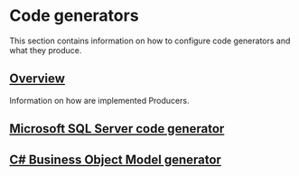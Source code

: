 # Code generators

This section contains information on how to configure code generators and what they produce.

## [Overview](code-generators/overview.md)

Information on how are implemented Producers.

## [Microsoft SQL Server code generator](code-generators/microsoft_sql_server_code_generator.md)

## [C# Business Object Model generator](code-generators/c_business_object_model_generator.md)